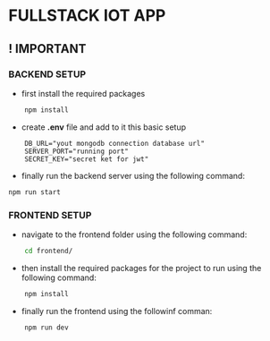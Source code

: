 # FULLSTACK IOT APP
## ! IMPORTANT
### BACKEND SETUP
- first install the required packages
``` bash
    npm install
```
- create **.env** file and add to it this basic setup
```
    DB_URL="yout mongodb connection database url"
    SERVER_PORT="running port"
    SECRET_KEY="secret ket for jwt"
```
- finally run the backend server using the following command:
``` bash
npm run start
```
### FRONTEND SETUP
- navigate to the frontend folder using the following command:
```  bash
    cd frontend/
```
- then install the required packages for the project to run using the following command:
``` bash
    npm install
```
- finally run the frontend using the followinf comman:
``` bash
    npm run dev
```
